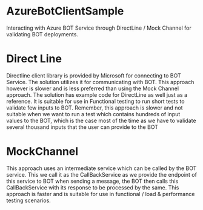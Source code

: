 # AzureBotClientSample
Interacting with Azure BOT Service through DirectLine / Mock Channel for validating BOT deployments. 
# Direct Line
Directline client library is provided by Microsoft for connecting to BOT Service. The solution utilizes it for communicating with BOT. This approach however is slower and is less preferred than using the Mock Channel approach. The solution has example code for DirectLine as well just as a reference. It is suitable for use in Functional testing to run short tests to validate few inputs to BOT. Remember, this approach is slower and not suitable when we want to run a test which contains hundreds of input values to the BOT, which is the case most of the time as we have to validate several thousand inputs that the user can provide to the BOT 

# MockChannel 
This approach uses an intermediate service which can be called by the BOT service. This we call it as the CallBackService as we provide the endpoint of this service to BOT when sending a message, the BOT then calls this CallBackService with its response to be processed by the same. This approach is faster and is suitable for use in functional / load & performance testing scenarios. 
